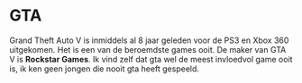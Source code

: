 # GTA

Grand Theft Auto V is inmiddels al 8 jaar geleden voor de PS3 en Xbox 360 uitgekomen.
Het is een van de beroemdste games ooit.
De maker van GTA V is __Rockstar Games__.
Ik vind zelf dat gta wel de meest invloedvol game ooit is, ik ken geen jongen die nooit gta heeft gespeeld.
